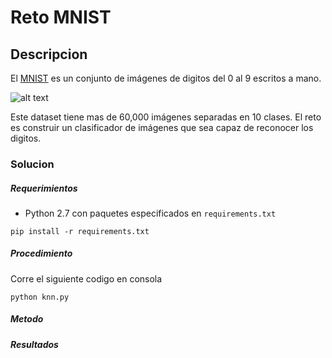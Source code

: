 # Reto MNIST
## Descripcion
El [MNIST](http://yann.lecun.com/exdb/mnist/) es un conjunto de imágenes de digitos del 0 al 9 escritos a mano.

![alt text][s1]

Este dataset tiene mas de 60,000 imágenes separadas en 10 clases. El reto es construir un clasificador de imágenes que sea capaz de reconocer los digitos.


### Solucion


##### Requerimientos
* Python 2.7 con paquetes especificados en `requirements.txt`

```
pip install -r requirements.txt
```

##### Procedimiento
Corre el siguiente codigo en consola
```
python knn.py
```

##### Metodo


##### Resultados




[s1]: http://rodrigob.github.io/are_we_there_yet/build/images/mnist.png?1363085077 "S"
